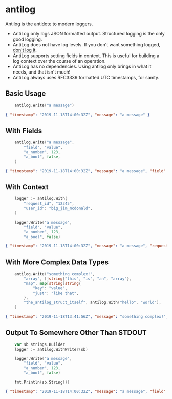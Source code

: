 # antilog

Antilog is the antidote to modern loggers.

* AntiLog only logs JSON formatted output. Structured logging is the only good logging.
* AntiLog does not have log levels. If you don't want something logged, [don't log it](https://dave.cheney.net/2015/11/05/lets-talk-about-logging).
* AntiLog supports setting fields in context. This is useful for building a log context over the course of an operation.
* AntiLog has no dependencies. Using antilog only brings in what it needs, and that isn't much!
* AntiLog always uses RFC3339 formatted UTC timestamps, for sanity.

## Basic Usage

```go
    antilog.Write("a message")
```

```json
{ "timestamp": "2019-11-18T14:00:32Z", "message": "a message" }
```

## With Fields

```go
    antilog.Write("a message",
        "field", "value",
        "a_number", 123,
        "a_bool", false,
    )
```

```json
{ "timestamp": "2019-11-18T14:00:32Z", "message": "a message", "field": "value", "a_number": 123, "a_bool": false }
```

## With Context

```go
    logger := antilog.With(
        "request_id", "12345",
        "user_id": "big_jim_mcdonald",
    )

    logger.Write("a message",
        "field", "value",
        "a_number", 123,
        "a_bool", false)
```

```json
{ "timestamp": "2019-11-18T14:00:32Z", "message": "a message", "request_id": "12345", "user_id": "big_jim_mcdonald", "field": "value", "a_number": 123, "a_bool": false }
```

## With More Complex Data Types

```go
    antilog.Write("something complex!",
        "array", []string{"this", "is", "an", "array"},
        "map", map[string]string{
            "key": "value",
            "just": "like that",
        },
        "the_antilog_struct_itself", antilog.With("hello", "world"),
    )
```

```json
{ "timestamp": "2019-11-18T13:41:56Z", "message": "something complex!", "array": [ "this", "is", "an", "array" ], "map": { "key": "value", "just": "like that" }, "the_antilog_struct_itself": { "Fields": [ "hello", "world" ] } }
```

## Output To Somewhere Other Than STDOUT

```go
    var sb strings.Builder
    logger := antilog.WithWriter(sb)

    logger.Write("a message",
        "field", "value",
        "a_number", 123,
        "a_bool", false)

    fmt.Println(sb.String())
```

```json
{ "timestamp": "2019-11-18T14:00:32Z", "message": "a message", "field": "value", "a_number": 123, "a_bool": false }
```
